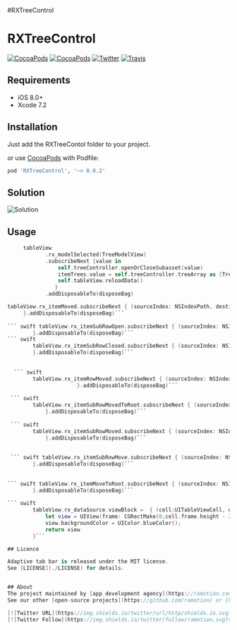 #RXTreeControl

# RXTreeControl
[![CocoaPods](https://img.shields.io/cocoapods/p/RXTreeControl.svg)](https://cocoapods.org/pods/RXTreeControl)
[![CocoaPods](https://img.shields.io/cocoapods/v/RXTreeControl.svg)](http://cocoapods.org/pods/RXTreeControl)
[![Twitter](https://img.shields.io/badge/Twitter-@Ramotion-blue.svg?style=flat)](http://twitter.com/Ramotion)
[![Travis](https://img.shields.io/travis/Ramotion/tree-view.svg)](https://travis-ci.org/Ramotion/tree-view)


## Requirements

- iOS 8.0+
- Xcode 7.2

## Installation

Just add the RXTreeContol folder to your project.

or use [CocoaPods](https://cocoapods.org) with Podfile:
``` ruby
pod 'RXTreeControl', '~> 0.0.2'
```
    

## Solution
![Solution](/Tutorial-resources/Solution.png)
## Usage

``` swift
     tableView
            .rx_modelSelected(TreeModelView)
            .subscribeNext {value in
                self.treeController.openOrCloseSubasset(value)
                itemTrees.value = self.treeController.treeArray as [TreeModelView]
                self.tableView.reloadData()
               }
            .addDisposableTo(disposeBag)
``` 

``` swift
tableView.rx_itemMoved.subscribeNext { (sourceIndex: NSIndexPath, destinationIndex: NSIndexPath) -> Void in
     }.addDisposableTo(disposeBag)```
     
``` swift tableView.rx_itemSubRowOpen.subscribeNext { (sourceIndex: NSIndexPath) -> Void in  
        }.addDisposableTo(disposeBag)```     
``` swift       
        tableView.rx_itemSubRowClosed.subscribeNext { (sourceIndex: NSIndexPath) -> Void in
        }.addDisposableTo(disposeBag)```
        
        
  ``` swift        
        tableView.rx_itemRowMoved.subscribeNext { (sourceIndex: NSIndexPath, destinationIndex: NSIndexPath) -> Void in
                      }.addDisposableTo(disposeBag)```
 
 ``` swift    
        tableView.rx_itemSubRowMovedToRoot.subscribeNext { (sourceIndex: NSIndexPath, destinationIndex: NSIndexPath) -> Void in
            }.addDisposableTo(disposeBag)```
        
 ``` swift  
        tableView.rx_itemSubRowMoved.subscribeNext { (sourceIndex: NSIndexPath, destinationIndex: NSIndexPath) -> Void in
            }.addDisposableTo(disposeBag)```
        
        
 ``` swift tableView.rx_itemSubRowMove.subscribeNext { (sourceIndex: NSIndexPath, destinationIndex: NSIndexPath) -> Void in
        }.addDisposableTo(disposeBag)```
 
 
``` swift tableView.rx_itemMoveToRoot.subscribeNext { (sourceIndex: NSIndexPath, destinationIndex: NSIndexPath) -> Void in  
        }.addDisposableTo(disposeBag)```
        
``` swift 
        tableView.rx_dataSource.viewBlock =  { (cell:UITableViewCell, destinationIndex: NSIndexPath) -> UIView in
            let view = UIView(frame: CGRectMake(0,cell.frame.height - 2 ,self.tableView.frame.width,2))
            view.backgroundColor = UIColor.blueColor();
            return view
        }```

## Licence

Adaptive tab bar is released under the MIT license.
See [LICENSE](./LICENSE) for details.


## About
The project maintained by [app development agency](https://ramotion.com?utm_source=gthb&utm_medium=special&utm_campaign=foolding-cell) [Ramotion Inc.](https://ramotion.com?utm_source=gthb&utm_medium=special&utm_campaign=foolding-cell)
See our other [open-source projects](https://github.com/ramotion) or [hire](https://ramotion.com?utm_source=gthb&utm_medium=special&utm_campaign=foolding-cell) us to design, develop, and grow your product.

[![Twitter URL](https://img.shields.io/twitter/url/http/shields.io.svg?style=social)](https://twitter.com/intent/tweet?text=https://github.com/ramotion/foolding-cell)
[![Twitter Follow](https://img.shields.io/twitter/follow/ramotion.svg?style=social)](https://twitter.com/ramotion)
